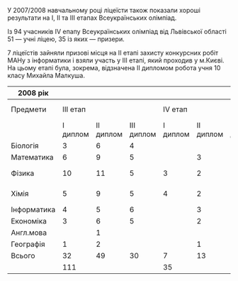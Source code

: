 У 2007/2008 навчальному році ліцеїсти також показали хороші результати на I, II та III етапах Всеукраїнських олімпіад.

Із 94 учасників IV епапу Всеукраїнських олімпіад від Львівської області 51 — учні ліцею, 35 із яких — призери.

7 ліцеїстів зайняли призові місця на II етапі захисту конкурсних робіт МАНу з інформатики і взяли участь у III етапі, який проходив у м.Києві. На цьому етапі була, зокрема, відзначена II дипломом робота учня 10 класу Михайла Малкуша.

|  2008 рік   |          |           |            |          |           |            |                      |                 |
| ----------- | -------- | --------- | ---------- | -------- | --------- | ---------- | -------------------- | --------------- |
|  Предмети   | III етап |           |            | IV етап  |           |            | Міжнародні олімпіади |                 |
|             | I диплом | II диплом | III диплом | I диплом | II диплом | III диплом |      Відбір МО       |       МО        |
|  Біологія   |    3     |     6     |     4      |          |           |     2      |                      |                 |
| Математика  |    6     |     9     |     5      |          |     3     |     5      |                      |                 |
|   Фізика    |    10    |    11     |     5      |    3     |     2     |     3      |          1           | Бронзова медаль |
|    Хімія    |    5     |     9     |     5      |    4     |     2     |     2      |          2           | 2 Золоті медалі |
| Інформатика |    4     |     5     |     6      |          |     3     |     1      |                      |                 |
|  Економіка  |    3     |     6     |     5      |          |     2     |     1      |                      |                 |
|  Англ.мова  |          |     1     |            |          |           |     1      |                      |                 |
|  Географія  |    1     |     2     |            |          |     1     |            |                      |                 |
|   Всього    |    32    |    49     |     30     |    7     |    13     |     15     |                      |                 |
|             |   111    |           |            |    35    |           |            |                      |                 |

